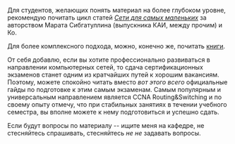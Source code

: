 Для студентов, желающих понять материал на более глубоком уровне, рекомендую почитать цикл статей [_Сети для самых маленьких_](http://linkmeup.ru/sdsm/) за авторством Марата Сибгатуллина \(выпускника КАИ, между прочим\) и Ко.

Для более комплексного подхода, можно, конечно же, почитать [книги](http://linkmeup.ru/page/bb). 

От себя добавлю, если вы хотите профессионально развиваться в направлении компьютерных сетей, то сдача сертификационных экзаменов станет одним из кратчайших путей к хорошим вакансиям. Поэтому, можете спокойно читать вместо _вот этого всего_ официальные гайды по подготовке к этим самым экзаменам. Самым популярным и универсальным направлением является CCNA Routing&Switching и по своему опыту отмечу, что при стабильных занятиях в течении учебного семестра, вы вполне можете к нему подготовиться и успешно сдать. 

Если будут вопросы по материалу -- ищите меня на кафедре, не стесняйтесь спрашивать, стесняйтесь _не не_ задавать вопросы.  

